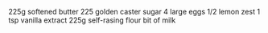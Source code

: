 225g softened butter
225 golden caster sugar
4 large eggs
1/2 lemon zest
1 tsp vanilla extract
225g self-rasing flour
bit of milk
